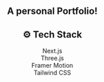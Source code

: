 <div align="center">
 



<h2>A personal Portfolio!
</h2>

 

## <a name="tech-stack">⚙️ Tech Stack</a>

Next.js <Br>
Three.js<Br>
Framer Motion<Br>
Tailwind CSS<Br>
</div>







